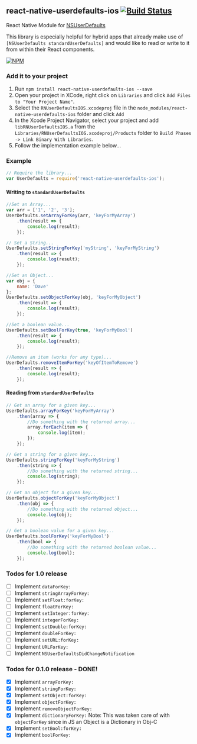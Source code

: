 ## react-native-userdefaults-ios [![Build Status](https://travis-ci.org/dsibiski/react-native-userdefaults-ios.svg?branch=master)](https://travis-ci.org/dsibiski/react-native-userdefaults-ios)
React Native Module for [NSUserDefaults](https://developer.apple.com/library/ios/documentation/Cocoa/Reference/Foundation/Classes/NSUserDefaults_Class/)

This library is especially helpful for hybrid apps that already make use of `[NSUserDefaults standardUserDefaults]` and would like to read or write to it from within their React components.

[![NPM](https://nodei.co/npm/react-native-userdefaults-ios.png?downloads=true&downloadRank=true&stars=true)](https://nodei.co/npm/react-native-userdefaults-ios/)

### Add it to your project

1. Run `npm install react-native-userdefaults-ios --save`
2. Open your project in XCode, right click on `Libraries` and click `Add
   Files to "Your Project Name"`.
3. Select the `RNUserDefaultsIOS.xcodeproj` file in the `node_modules/react-native-userdefaults-ios` folder and click `Add`
4. In the Xcode Project Navigator, select your project and add `libRNUserDefaultsIOS.a` from the `Libraries/RNUserDefaultsIOS.xcodeproj/Products` folder to `Build Phases -> Link Binary With Libraries`.
5. Follow the implementation example below...

### Example

```javascript
// Require the library...
var UserDefaults = require('react-native-userdefaults-ios');
```

#### Writing to `standardUserDefaults`
```javascript
//Set an Array...
var arr = ['1', '2', '3'];
UserDefaults.setArrayForKey(arr, 'keyForMyArray')
    .then(result => {
        console.log(result);
    });

// Set a String...
UserDefaults.setStringForKey('myString', 'keyForMyString')
    .then(result => {
        console.log(result);
    });

//Set an Object...
var obj = {
    name: 'Dave'
};
UserDefaults.setObjectForKey(obj, 'keyForMyObject')
    .then(result => {
        console.log(result);
    });

//Set a boolean value...
UserDefaults.setBoolForKey(true, 'keyForMyBool')
    .then(result => {
        console.log(result);
    });

//Remove an item (works for any type)...
UserDefaults.removeItemForKey('keyOfItemToRemove')
    .then(result => {
        console.log(result);
    });
```

#### Reading from `standardUserDefaults`
```javascript
// Get an array for a given key...
UserDefaults.arrayForKey('keyForMyArray')
    .then(array => {
        //Do something with the returned array...
        array.forEach(item => {
            console.log(item);
        });
    });

// Get a string for a given key...
UserDefaults.stringForKey('keyForMyString')
    .then(string => {
        //Do something with the returned string...
        console.log(string);
    });

// Get an object for a given key...
UserDefaults.objectForKey('keyForMyObject')
    .then(obj => {
        //Do something with the returned object...
        console.log(obj);
    });

// Get a boolean value for a given key...
UserDefaults.boolForKey('keyForMyBool')
    .then(bool => {
        //Do something with the returned boolean value...
        console.log(bool);
    });
```

### Todos for 1.0 release

- [ ] Implement `dataForKey:`
- [ ] Implement `stringArrayForKey:`
- [ ] Implement `setFloat:forKey:`
- [ ] Implement `floatForKey:`
- [ ] Implement `setInteger:forKey:`
- [ ] Implement `integerForKey:`
- [ ] Implement `setDouble:forKey:`
- [ ] Implement `doubleForKey:`
- [ ] Implement `setURL:forKey:`
- [ ] Implement `URLForKey:`
- [ ] Implement `NSUserDefaultsDidChangeNotification`

### Todos for 0.1.0 release - DONE!

- [x] Implement `arrayForKey:`
- [x] Implement `stringForKey:`
- [x] Implement `setObject:forKey:`
- [x] Implement `objectForKey:`
- [x] Implement `removeObjectForKey:`
- [x] Implement `dictionaryForKey:` Note: This was taken care of with `objectForKey` since in JS an Object is a Dictionary in Obj-C
- [x] Implement `setBool:forKey:`
- [x] Implement `boolForKey:`
